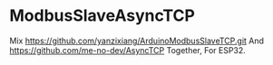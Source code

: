 # ModbusSlaveAsyncTCP

Mix https://github.com/yanzixiang/ArduinoModbusSlaveTCP.git And 
https://github.com/me-no-dev/AsyncTCP Together,
For ESP32.

